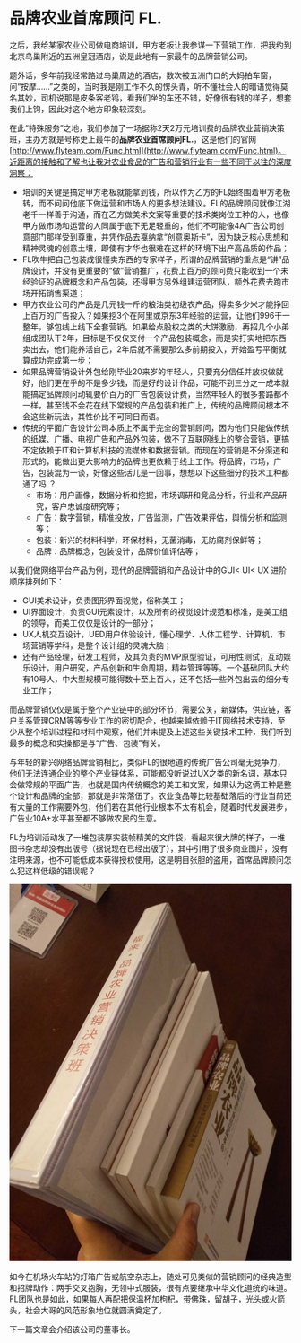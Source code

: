 # 品牌农业首席顾问 FL.

之后，我给某家农业公司做电商培训，甲方老板让我参谋一下营销工作，把我约到北京鸟巢附近的五洲皇冠酒店，说是此地有一家最牛的品牌营销公司。

题外话，多年前我经常路过鸟巢周边的酒店，数次被五洲门口的大妈拍车窗，问“按摩……”之类的，当时我是刚工作不久的愣头青，听不懂社会人的暗语觉得莫名其妙，司机说那是皮条客老鸨，看我们坐的车还不错，好像很有钱的样子，想套我们上钩，因此对这个地方印象较深刻。

在此“特殊服务”之地，我们参加了一场据称2天2万元培训费的品牌农业营销决策班，主办方就是号称史上最牛的**品牌农业首席顾问FL.**，这是他们的官网 [http://www.flyteam.com/Func.html](http://www.flyteam.com/Func.html)。近距离的接触和了解也让我对农业食品的广告和营销行业有一些不同于以往的深度洞察：

* 培训的关键是搞定甲方老板就能拿到钱，所以作为乙方的FL始终围着甲方老板转，而不问问他底下做运营和市场人的更多想法建议。FL的品牌顾问就像江湖老千一样善于沟通，而在乙方做美术文案等重要的技术类岗位工种的人，也像甲方做市场和运营的人同属于底下无足轻重的，他们不可能像4A广告公司创意部门那样受到尊重，并凭作品去戛纳拿“创意奥斯卡”，因为缺乏核心思想和精神灵魂的创意土壤，即使有才华也很难在这样的环境下出产高品质的作品；
* FL吹牛把自己包装成很懂卖东西的专家样子，所谓的品牌营销的重点是“讲”品牌设计，并没有更重要的“做”营销推广，花费上百万的顾问费只能收到一个未经验证的品牌概念和产品包装，还得甲方另外组建运营团队，额外花费去跑市场开拓销售渠道；
* 甲方农业公司的产品是几元钱一斤的粮油类初级农产品，得卖多少米才能挣回上百万的广告投入？如果挖3个在阿里或京东3年经验的运营，让他们996干一整年，够包线上线下全套营销。如果给点股权之类的大饼激励，再招几个小弟组成团队干2年，目标是不仅仅交付一个产品包装概念，而是实打实地把东西卖出去，他们能养活自己，2年后就不需要那么多前期投入，开始盈亏平衡就算成功完成第一步；
* 如果品牌营销设计外包给刚毕业20来岁的年轻人，只要充分信任并放权做就好，他们更在乎的不是多少钱，而是好的设计作品，可能不到三分之一成本就能搞定品牌顾问动辄要价百万的广告包装设计费，当然年轻人的很多套路都不一样，甚至钱不会花在线下常规的产品包装和推广上，传统的品牌顾问根本不会这些新玩法，其性价比不可同日而语。
* 传统的平面广告设计公司本质上不属于完全的营销顾问，因为他们只能做传统的纸媒、广播、电视广告和产品外包装，做不了互联网线上的整合营销，更搞不定依赖于IT和计算机科技的流媒体和数据营销。而现在的营销是不分渠道和形式的，能做出更大影响力的品牌也更依赖于线上工作。将品牌，市场，广告，包装混为一谈，好像这些活儿是一回事，想想以下这些细分的技术工种都通了吗 ？
  * 市场：用户画像，数据分析和挖掘，市场调研和竞品分析，行业和产品研究，客户忠诚度研究等；
  * 广告：数字营销，精准投放，广告监测，广告效果评估，舆情分析和监测等；
  * 包装：新兴的材料科学，环保材料，无菌消毒，无防腐剂保鲜等；
  * 品牌：品牌概念，包装设计，品牌价值评估等；

以我们做网络平台产品为例，现代的品牌营销和产品设计中的GUI&lt; UI&lt; UX 进阶顺序排列如下：

* GUI美术设计，负责图形界面视觉，俗称美工；
* UI界面设计，负责GUI元素设计，以及所有的视觉设计规范和标准，是美工组的领导，而美工仅仅是设计的一部分；
* UX人机交互设计，UED用户体验设计，懂心理学、人体工程学、计算机，市场营销等学科，是整个设计组的灵魂大脑；
* 还有产品经理，研发工程师，及其负责的MVP原型验证，可用性测试，互动娱乐设计，用户研究，产品创新和生命周期，精益管理等等。一个基础团队大约有10号人，中大型规模可能得数十至上百人，还不包括一些外包出去的细分专业工作；

而品牌营销仅仅是属于整个产业链中的部分环节，需要公关，新媒体，供应链，客户关系管理CRM等等专业工作的密切配合，也越来越依赖于IT网络技术支持，至少从整个培训过程和材料中观察，他们并未提及上述这些关键技术工种，我们听到最多的概念和实操都是与“广告、包装”有关。

与年轻的新兴网络品牌营销相比，类似FL的很地道的传统广告公司毫无竞争力，他们无法连通企业的整个产业链体系，可能都没听说过UX之类的新名词，基本只会做常规的平面广告，也就是国内传统概念的美工和文案，如果认为这俩工种是整个设计和品牌的全部，那就是非常落伍了。农业食品等比较基础落后的行业当前还有大量的工作需要外包，他们若在其他行业根本不太有机会，随着时代发展进步，广告业10A+水平甚至都不够做农民的生意。

FL为培训活动发了一堆包装厚实装帧精美的文件袋，看起来很大牌的样子，一堆图书杂志却没有出版号（据说现在已经出版了），其中引用了很多商业图片，没有注明来源，也不可能低成本获得授权使用，这是明目张胆的盗用，首席品牌顾问怎么犯这样低级的错误呢？

![](../../.gitbook/assets/68747470733a2f2f7778342e73696e61696d672e636e2f6c617267652f3638333237393638677931676530323733336777356a32307530313430647a362e6a7067.jpeg)



如今在机场火车站的灯箱广告或航空杂志上，随处可见类似的营销顾问的经典造型和招牌动作：两手交叉抱胸，无领中式服装，很有点要继承中华文化道统的味道。FL团队也是如此，如果每人再配把保温杯加枸杞，带佛珠，留胡子，光头或火箭头，社会大哥的风范形象地位就圆满奠定了。

下一篇文章会介绍该公司的董事长。

